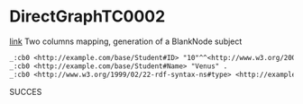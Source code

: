 # DirectGraphTC0002
[link](https://www.w3.org/TR/rdb2rdf-test-cases/#DirectGraphTC0002)
Two columns mapping, generation of a BlankNode subject

```diff
_:cb0 <http://example.com/base/Student#ID> "10"^^<http://www.w3.org/2001/XMLSchema#integer> .
_:cb0 <http://example.com/base/Student#Name> "Venus" .
_:cb0 <http://www.w3.org/1999/02/22-rdf-syntax-ns#type> <http://example.com/base/Student> .
```

SUCCES